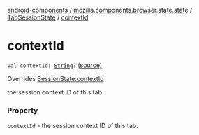 [android-components](../../index.md) / [mozilla.components.browser.state.state](../index.md) / [TabSessionState](index.md) / [contextId](./context-id.md)

# contextId

`val contextId: `[`String`](https://kotlinlang.org/api/latest/jvm/stdlib/kotlin/-string/index.html)`?` [(source)](https://github.com/mozilla-mobile/android-components/blob/master/components/browser/state/src/main/java/mozilla/components/browser/state/state/TabSessionState.kt#L31)

Overrides [SessionState.contextId](../-session-state/context-id.md)

the session context ID of this tab.

### Property

`contextId` - the session context ID of this tab.
